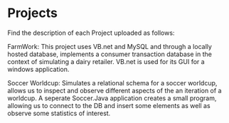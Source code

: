 # Projects
Find the description of each Project uploaded as follows:

FarmWork:
This project uses VB.net and MySQL and through a locally hosted database, implements a consumer transaction database in the context of simulating a dairy retailer.
VB.net is used for its GUI for a windows application.

Soccer Worldcup:
Simulates a relational schema for a soccer worldcup, allows us to inspect and observe different aspects of the an iteration of a worldcup.
A seperate Soccer.Java application creates a small program, allowing us to connect to the DB and insert some elements as well as 
observe some statistics of interest.
